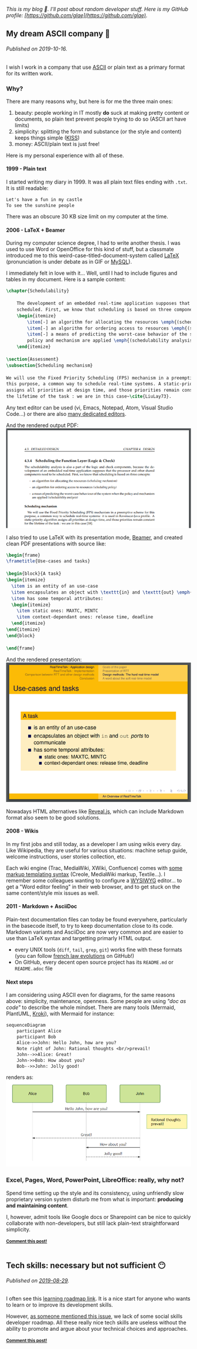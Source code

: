 _This is my blog :frog:. I'll post about random developer stuff. Here is my GitHub profile: [https://github.com/glae](https://github.com/glae)._

<!-- template:
_________________________________

// two ## are needed for permalink
## Title... :emoji:
###### Published on 2019-xx-xx.

Text

<small><strong>[Comment this post!](https://github.com/glae/blog/issues/new?title=Comment%20on%202019-xx-xx%20post&assignee=glae)</strong></small><br><br>

-->


<!--
## To develop = to code, right? :label:
###### Published on 2019-10-18.

### "You code all day long"

I have mixed feelings about programming languages. Non-IT or non-developer people tend towards thinking a dev job is **all about programming**. And that programming language `X` is better than `Y` for `R1` or `R2` reason (or `FA` or `FB` framework). In my own experience, they are mostly wrong. My job includes, in a non-exhaustive fashion, several different actions: 
- to communicate: about everything (feature, bug, infrastructure, UI, UX, design) with everyone (product owner, manager, dev, architect, designer, ops) with every tool (real contact, phone, chat, email, document) 
- to design: a system, an architecture, an API, some interactions (usually it requires some people standing in front of a whiteboard)
- to implement: development (in `X` or `Y` language), testing, deployment, configuration, review
- to "bureaucrate", e.g.: budget/holidays reporting for management, JIRA/Trello/Aptana/board updates, ticket to ask for a new database

### From a wider sight

I see the same conflation in the french public education, our (so-called) specialists say:
> Kids should learn at school coding/how to program.

I am confused. I think kids should really see the whole picture and grow a digital culture, by learning and understanding our digital world in its countless fields: privacy, cloud, GAFAM, banking, internet, networks, social media...

For those who say:
> These bunch of developers, they just have ["to shit code"](http://www.quickmeme.com/img/7c/7c0cc2ef5055864b867487205e7e8b08f0776077fd1570149809119163a4a15a.jpg).

I would moderate this previous statement: they communicate, design, implement and bureaucrate.

We see every year or semester, the "trendy top languages" news, like the famous [TIOBE index](https://www.tiobe.com/tiobe-index/). I have been introduced to programming since 17 years now (woah!). I found it could be fun to write my own programming languages (I exclude declarative ones) timeline usage. `X`, `Y` or `Z` languages do not seem to matter that much in the end. 

________Timeline en SVG?


<small><strong>[Comment this post!](https://github.com/glae/blog/issues/new?title=Comment%20on%202019-10-18%20post&assignee=glae)</strong></small><br><br>

-->


## My dream ASCII company :page_with_curl:
###### Published on 2019-10-16.

I wish I work in a company that use [ASCII](https://en.wikipedia.org/wiki/ASCII) or plain text as a primary format for its written work. 

### Why?

There are many reasons why, but here is for me the three main ones:
1. beauty: people working in IT mostly **do** suck at making pretty content or documents, so plain text prevent people trying to do so (ASCII art have limits)
1. simplicity: splitting the form and substance (or the style and content) keeps things simple ([KISS](https://en.wikipedia.org/wiki/KISS_principle))
1. money: ASCII/plain text is just free! 

Here is my personal experience with all of these. 

#### 1999 - Plain text

I started writing my diary in 1999. It was all plain text files ending with `.txt`. It is still readable: 
```
Let's have a fun in my castle
To see the sunshine people
```
There was an obscure 30 KB size limit on my computer at the time.  

#### 2006 - LaTeX + Beamer

During my computer science degree, I had to write another thesis. I was used to use Word or OpenOffice for this kind of stuff, but a classmate introduced me to this weird-case-titled-document-system called [LaTeX](https://en.wikipedia.org/wiki/LaTeX) (pronunciation is under debate as in GIF or [MySQL](https://dev.mysql.com/doc/refman/5.7/en/what-is-mysql.html)).

I immediately felt in love with it... Well, until I had to include figures and tables in my document. Here is a sample content: 
```latex
\chapter{Schedulability}

	The development of an embedded real-time application supposes that it needs to be 
    scheduled. First, we know that scheduling is based on three components:
	\begin{itemize}
		\item[-] an algorithm for allocating the resources \emph{(scheduling mechanism)}
		\item[-] an algorithm for ordering access to resources \emph{(scheduling policy)}
		\item[-] a means of predicting the worst-case behavior of the system when the 
        policy and mechanism are applied \emph{(schedulability analysis)}
	\end{itemize}

\section{Assessment}
\subsection{Scheduling mechanism}

We will use the Fixed Priority Scheduling (FPS) mechanism in a preemptive scheme for 
this purpose, a common way to schedule real-time systems. A static-priority algorithm 
assigns all priorities at design time, and those priorities remain constants for 
the lifetime of the task : we are in this case~\cite{LiuLay73}. 
```
Any text editor can be used (vi, Emacs, Notepad, Atom, Visual Studio Code...) or there are also [many dedicated editors](https://en.wikipedia.org/wiki/Comparison_of_TeX_editors).  

And the rendered output PDF:
<br>
![rendered latex](2019-10-16-a.png "rendered latex")

I also tried to use LaTeX with its presentation mode, [Beamer](https://github.com/josephwright/beamer), and created clean PDF presentations with source like: 
```latex
\begin{frame}
\frametitle{Use-cases and tasks}

\begin{block}{A task}
\begin{itemize}
  \item is an entity of an use-case
  \item encapsulates an object with \texttt{in} and \texttt{out} \emph{ports} to communicate
  \item has some temporal attributes:
  \begin{itemize}
    \item static ones: MAXTC, MINTC
    \item context-dependant ones: release time, deadline
  \end{itemize}
\end{itemize}
\end{block}

\end{frame}
```
And the rendered presentation:
<br>
![rendered latex](2019-10-16-b.png "rendered latex")

Nowadays HTML alternatives like [Reveal.js](https://github.com/hakimel/reveal.js), which can include Markdown format also seem to be good solutions.

#### 2008 - Wikis

In my first jobs and still today, as a developer I am using wikis every day. Like Wikipedia, they are useful for various situations: machine setup guide, welcome instructions, user stories collection, etc. 

Each wiki engine (Trac, MediaWiki, XWiki, Confluence) comes with [some markup templating syntax](https://en.wikipedia.org/wiki/Lightweight_markup_language) (Creole, MediaWiki markup, Textile...). I remember some colleagues wanting to configure a [WYSIWYG](https://en.wikipedia.org/wiki/WYSIWYG) editor... to get a "Word editor feeling" in their web browser, and to get stuck on the same content/style mix issues as well. 

#### 2011 - Markdown + AsciiDoc

Plain-text documentation files can today be found everywhere, particularly in the basecode itself, to try to keep documentation close to its code. Markdown variants and AsciiDoc are now very common and are easier to use than LaTeX syntax and targetting primarly HTML output. 

- every UNIX tools (`diff`, `tail`, `grep`, `git`) works fine with these formats (you can follow [french law evolutions](https://github.com/lexlib) on GitHub!)
- On GitHub, every decent open source project has its `README.md` or `README.adoc` file 

#### Next steps

I am considering using ASCII even for diagrams, for the same reasons above: simplicity, maintenance, openness. Some people are using *"doc as code"* to describe the whole mindset. There are many tools (Mermaid, PlantUML, [Kroki](https://kroki.io/)), with Mermaid for instance:
```mermaid
sequenceDiagram
    participant Alice
    participant Bob
    Alice->>John: Hello John, how are you?
    Note right of John: Rational thoughts <br/>prevail!
    John-->>Alice: Great!
    John->>Bob: How about you?
    Bob-->>John: Jolly good!
```

renders as: 
<br>
![rendered mermaid](2019-10-16-c.png "rendered mermaid")


### Excel, Pages, Word, PowerPoint, LibreOffice: really, why not?

Spend time setting up the style and its consistency, using unfriendly slow proprietary version system disturb me from what is important: **producing and maintaining content**.

I, however, admit tools like Google docs or Sharepoint can be nice to quickly collaborate with non-developers, but still lack plain-text straightforward simplicity.


<small><strong>[Comment this post!](https://github.com/glae/blog/issues/new?title=Comment%20on%202019-10-16%20post&assignee=glae)</strong></small><br><br>



## Tech skills: necessary but not sufficient :no_mouth:
###### Published on [2019-08-29](https://xkcd.com/1179/).

I often see this [learning roadmap link](https://github.com/kamranahmedse/developer-roadmap). It is a nice start for anyone who wants to learn or to improve its development skills. 

However, [as someone mentioned this issue](https://github.com/kamranahmedse/developer-roadmap/issues/40), we lack of some social skills developer roadmap. All these really nice tech skills are useless without the ability to promote and argue about your technical choices and approaches. 

<small><strong>[Comment this post!](https://github.com/glae/blog/issues/new?title=Comment%20on%202019-08-29%20post&assignee=glae)</strong></small><br><br>
